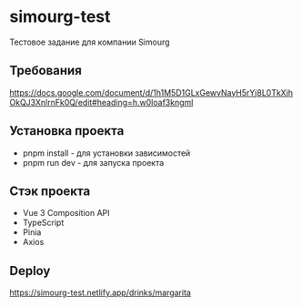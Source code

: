 # simourg-test

Тестовое задание для компании Simourg

## Требования

https://docs.google.com/document/d/1h1M5D1GLxGewvNayH5rYj8L0TkXjhOkQJ3XnlrnFk0Q/edit#heading=h.w0loaf3kngml

## Установка проекта

- pnpm install - для установки зависимостей
- pnpm run dev - для запуска проекта

## Стэк проекта
- Vue 3 Composition API
- TypeScript
- Pinia
- Axios

## Deploy 
https://simourg-test.netlify.app/drinks/margarita

